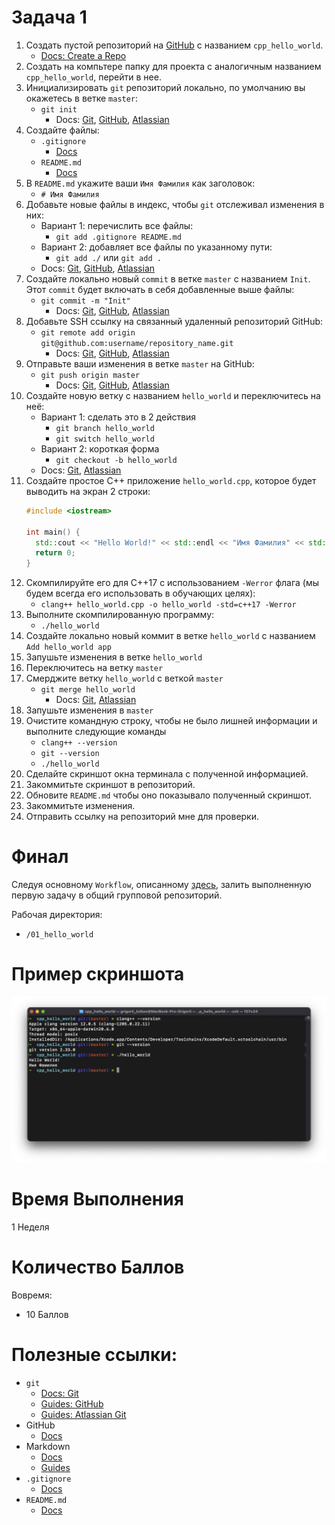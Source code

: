 # Задача 1

1. Создать пустой репозиторий на [GitHub](github.com) с названием `cpp_hello_world`.
    - [Docs: Create a Repo](https://docs.github.com/en/get-started/quickstart/create-a-repo)
1. Создать на компьтере папку для проекта с аналогичным названием `cpp_hello_world`, перейти в нее.
1. Инициализировать `git` репозиторий локально, по умолчанию вы окажетесь в ветке `master`:
    - `git init`
      - Docs: [Git](https://git-scm.com/book/en/v2/Git-Basics-Getting-a-Git-Repository), [GitHub](https://github.com/git-guides/git-init), [Atlassian](https://www.atlassian.com/git/tutorials/setting-up-a-repository/git-init)
1. Создайте файлы:
    - `.gitignore`
      - [Docs](https://git-scm.com/docs/gitignore)
    - `README.md`
      - [Docs](https://docs.github.com/en/repositories/managing-your-repositorys-settings-and-features/customizing-your-repository/about-readmes)
1. В `README.md` укажите ваши `Имя Фамилия` как заголовок:
    - `# Имя Фамилия`
5. Добавьте новые файлы в индекс, чтобы `git` отслеживал изменения в них:
    - Вариант 1: перечислить все файлы:
        - `git add .gitignore README.md`
    - Вариант 2: добавляет все файлы по указанному пути:
        - `git add ./` или `git add .`
    - Docs: [Git](https://git-scm.com/book/en/v2/Git-Basics-Recording-Changes-to-the-Repository), [GitHub](https://github.com/git-guides/git-add), [Atlassian](https://www.atlassian.com/git/tutorials/saving-changes)
5. Создайте локально новый `commit` в ветке `master` с названием `Init`.
   Этот `commit` будет включать в себя добавленные выше файлы:
    - `git commit -m "Init"`
      - Docs: [Git](https://git-scm.com/book/en/v2/Git-Basics-Recording-Changes-to-the-Repository), [GitHub](https://github.com/git-guides/git-commit), [Atlassian](https://www.atlassian.com/git/tutorials/saving-changes/git-commit)
6. Добавьте SSH ссылку на связанный удаленный репозиторий GitHub:
    - `git remote add origin git@github.com:username/repository_name.git`
      - Docs: [Git](https://git-scm.com/book/en/v2/Git-Basics-Working-with-Remotes), [GitHub](https://github.com/git-guides/git-remote), [Atlassian](https://www.atlassian.com/git/tutorials/syncing)
7. Отправьте ваши изменения в ветке `master` на GitHub:
    - `git push origin master`
      - Docs: [Git](https://git-scm.com/book/en/v2/Git-Basics-Working-with-Remotes), [GitHub](https://github.com/git-guides/git-push), [Atlassian](https://www.atlassian.com/git/tutorials/syncing/git-push)
8. Создайте новую ветку с названием `hello_world` и переключитесь на неё:
    - Вариант 1: сделать это в 2 действия
        - `git branch hello_world`
        - `git switch hello_world`
    - Вариант 2: короткая форма
        - `git checkout -b hello_world`
    - Docs: [Git](https://git-scm.com/book/en/v2/Git-Branching-Branches-in-a-Nutshell), [Atlassian](https://www.atlassian.com/git/tutorials/using-branches)
9. Создайте простое C++ приложение `hello_world.cpp`, которое будет выводить на экран 2 строки:
    ```cpp
    #include <iostream>

    int main() {
      std::cout << "Hello World!" << std::endl << "Имя Фамилия" << std::endl;
      return 0;
    }
    ```
10. Скомпилируйте его для C++17 c использованием `-Werror` флага (мы будем всегда его использовать в обучающих целях):
    - `clang++ hello_world.cpp -o hello_world -std=c++17 -Werror`
11. Выполните скомпилированную программу:
    - `./hello_world`
12. Создайте локально новый коммит в ветке `hello_world` с названием `Add hello_world app`
13. Запушьте изменения в ветке `hello_world`
15. Переключитесь на ветку `master`
14. Смерджите ветку `hello_world` с веткой `master`
    - `git merge hello_world`
      - Docs: [Git](https://git-scm.com/book/en/v2/Git-Branching-Basic-Branching-and-Merging), [Atlassian](https://www.atlassian.com/git/tutorials/using-branches/git-merge)
15. Запушьте изменения в `master`
16. Очистите командную строку, чтобы не было лишней информации и выполните следующие команды
    - `clang++ --version`
    - `git --version`
    - `./hello_world`
17. Сделайте скриншот окна терминала с полученной информацией.
18. Закоммитьте скриншот в репозиторий.
19. Обновите `README.md` чтобы оно показывало полученный скриншот.
20. Закоммитьте изменения.
21. Отправить ссылку на репозиторий мне для проверки.

# Финал

Следуя основному `Workflow`, описанному [здесь](/tasks#workflow), залить выполненную первую задачу в общий групповой репозиторий.

Рабочая директория:
- `/01_hello_world`

# Пример скриншота
![Screenshot](./screenshot.png)

# Время Выполнения

1 Неделя

# Количество Баллов

Вовремя:
- 10 Баллов

# Полезные ссылки:
- `git`
  - [Docs: Git](https://git-scm.com/doc)
  - [Guides: GitHub](https://github.com/git-guides/)
  - [Guides: Atlassian Git](https://www.atlassian.com/git)
- GitHub
  - [Docs](https://docs.github.com/en)
- Markdown
  - [Docs](https://docs.github.com/en/github/writing-on-github/getting-started-with-writing-and-formatting-on-github/basic-writing-and-formatting-syntax)
  - [Guides](https://guides.github.com/features/mastering-markdown/)
- `.gitignore`
  - [Docs](https://git-scm.com/docs/gitignore)
- `README.md`
  - [Docs](https://docs.github.com/en/repositories/managing-your-repositorys-settings-and-features/customizing-your-repository/about-readmes)
